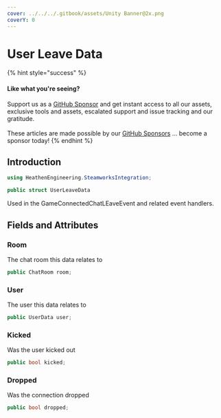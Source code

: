 ```yaml
---
cover: ../../../.gitbook/assets/Unity Banner@2x.png
coverY: 0
---
```


# User Leave Data

{% hint style="success" %}
#### Like what you're seeing?

Support us as a [GitHub Sponsor](../../../become-a-sponsor/) and get instant access to all our assets, exclusive tools and assets, escalated support and issue tracking and our gratitude.\
\
These articles are made possible by our [GitHub Sponsors](../../../become-a-sponsor/) ... become a sponsor today!
{% endhint %}

## Introduction

```csharp
using HeathenEngineering.SteamworksIntegration;
```

```csharp
public struct UserLeaveData
```

Used in the GameConnectedChatLEaveEvent and related event handlers.

## Fields and Attributes

### Room

The chat room this data relates to

```csharp
public ChatRoom room;
```

### User

The user this data relates to

```csharp
public UserData user;
```

### Kicked

Was the user kicked out

```csharp
public bool kicked;
```

### Dropped

Was the connection dropped

```csharp
public bool dropped;
```
